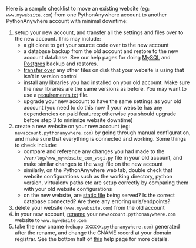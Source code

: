 
<!--
.. title: How to move a domain from one PythonAnywhere user account to another
.. slug: MovingDomainToAnotherPythonAnywhereAccount
.. date: 2018-01-01 14:35:28 UTC+01:00
.. tags:
.. category:
.. link:
.. description:
.. type: text
-->

Here is a sample checklist to move an existing website (eg:
`www.mywebsite.com`) from one PythonAnywhere account to another PythonAnywhere
account with minimal downtime:

1. setup your new account, and transfer all the settings and files over to the
   new account. This may include:
    - a git clone to get your source code over to the new account 
    - a database backup from the old account and restore to the new account database. See our help pages for doing [MySQL](/pages/MySQLBackupRestore) and [Postgres](/pages/RegularPostgresBackups) backup and restores.
    - [transfer over](/pages/UploadingAndDownloadingFiles) any other files on disk that your website is using that isn't in version control
    - install any libraries you had installed on your old account. Make sure
      the new libraries are the same versions as before. You may want to use a
      [requirements.txt](https://pip.pypa.io/en/stable/user_guide/#id1) file.
    - upgrade your new account to have the same settings as your old account
      (you need to do this now if your website has any dependencies on paid
      features; otherwise you should upgrade before step 3 to minimize website
      downtime)
2. create a new website on your new account (eg:
   `newaccount.pythonanywhere.com`) by going through manual configuration, and
   make sure that everything is connected and working. Some things to check
   include:
    - compare and reference any changes you had made to the
      `/var/log/www_mywebsite_com_wsgi.py` file in your old account, and
      make similar changes to the wsgi file on the new account
    - similarly, on the PythonAnywhere web tab, double check that website
      configurations such as the working directory, python version, virtualenv
      paths etc are setup correctly by comparing them with your old website
      configurations
    - on the new website, are [static file](/pages/StaticFiles) being served?
      Is the correct database connected? Are there any erroring urls/endpoints?
3. delete your website (`www.mywebsite.com`) from the old account
4. in your new account, [rename](/pages/UsingANewDomainForExistingWebApp)
   your `newaccount.pythonanywhere.com` website to `www.mywebsite.com`
5. take the new cname (`webapp-XXXXXX.pythonanywhere.com`) generated after the
   rename, and change the CNAME record at your domain registrar. See the bottom
   half of [this](/pages/OwnDomains) help page for more details.
